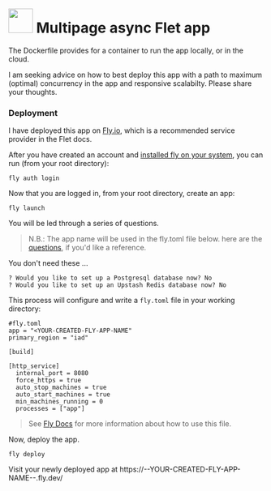 # <img src="https://s3.us-west-2.amazonaws.com/polae.io/static/polae_logo_text_label_white_256.png"  width="48">  Multipage async Flet app

<!-- ## Deploy: flet-route-async 
This is a working project template for Flet using [its new FastAPI engine](https://flet.dev/blog/flet-for-fastapi) and [flet-route](https://github.com/saurabhwadekar/flet_route) for async routing. -->

The Dockerfile provides for a container to run the app locally, or in the cloud.

I am seeking advice on how to best deploy this app with a path to maximum (optimal) concurrency in the app and responsive scalabilty. Please share your thoughts.

### Deployment

I have deployed this app on [Fly.io](https://fly.io), which is a recommended service provider in the Flet docs. 

After you have created an account and [installed fly on your system](https://fly.io/docs/hands-on/install-flyctl/), you can run (from your root directory):

```
fly auth login
```

Now that you are logged in, from your root directory, create an app:

```
fly launch
```

You will be led through a series of questions. 
>N.B.: The app name will be used in the fly.toml file below. here are the [questions](https://fly.io/docs/hands-on/launch-app/), if you'd like a reference.

You don't need these ...

```
? Would you like to set up a Postgresql database now? No
? Would you like to set up an Upstash Redis database now? No
```

This process will configure and write a `fly.toml` file in your working directory:

```
#fly.toml
app = "<YOUR-CREATED-FLY-APP-NAME"
primary_region = "iad"

[build]

[http_service]
  internal_port = 8080
  force_https = true
  auto_stop_machines = true
  auto_start_machines = true
  min_machines_running = 0
  processes = ["app"]
```

>See [Fly Docs](https://fly.io/docs/reference/configuration/) for more information about how to use this file.

Now, deploy the app.

```
fly deploy
```

Visit your newly deployed app at https://--YOUR-CREATED-FLY-APP-NAME--.fly.dev/






